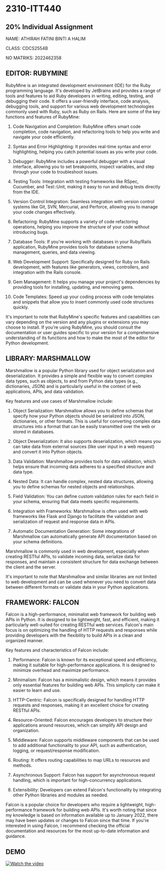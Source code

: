 # 2310-ITT440
## 20% Individual Assignment

NAME: ATHIRAH FATINI BINTI A HALIM

CLASS: CDCS2554B

NO MATRIKS: 2022462358

## EDITOR: RUBYMINE

RubyMine is an integrated development environment (IDE) for the Ruby programming language. It's developed by JetBrains and provides a range of tools and features to aid Ruby developers in writing, editing, testing, and debugging their code. It offers a user-friendly interface, code analysis, debugging tools, and support for various web development technologies commonly used with Ruby, such as Ruby on Rails. Here are some of the key functions and features of RubyMine:

1. Code Navigation and Completion: RubyMine offers smart code completion, code navigation, and refactoring tools to help you write and navigate your code efficiently.

2. Syntax and Error Highlighting: It provides real-time syntax and error highlighting, helping you catch potential issues as you write your code.

3. Debugger: RubyMine includes a powerful debugger with a visual interface, allowing you to set breakpoints, inspect variables, and step through your code to troubleshoot issues.

4. Testing Tools: Integration with testing frameworks like RSpec, Cucumber, and Test::Unit, making it easy to run and debug tests directly from the IDE.

5. Version Control Integration: Seamless integration with version control systems like Git, SVN, Mercurial, and Perforce, allowing you to manage your code changes effectively.

6. Refactoring: RubyMine supports a variety of code refactoring operations, helping you improve the structure of your code without introducing bugs.

7. Database Tools: If you're working with databases in your Ruby/Rails application, RubyMine provides tools for database schema management, queries, and data viewing.

8. Web Development Support: Specifically designed for Ruby on Rails development, with features like generators, views, controllers, and integration with the Rails console.

9. Gem Management: It helps you manage your project's dependencies by providing tools for installing, updating, and removing gems.

10. Code Templates: Speed up your coding process with code templates and snippets that allow you to insert commonly used code structures quickly.

It's important to note that RubyMine's specific features and capabilities can vary depending on the version and any plugins or extensions you may choose to install. If you're using RubyMine, you should consult the documentation or user guides specific to your version for a comprehensive understanding of its functions and how to make the most of the editor for Python development.

## LIBRARY: MARSHMALLOW

Marshmallow is a popular Python library used for object serialization and deserialization. It provides a simple and flexible way to convert complex data types, such as objects, to and from Python data types (e.g., dictionaries, JSON) and is particularly useful in the context of web applications, APIs, and data validation.

Key features and use cases of Marshmallow include:

1. Object Serialization: Marshmallow allows you to define schemas that specify how your Python objects should be serialized into JSON, dictionaries, or other formats. This is useful for converting complex data structures into a format that can be easily transmitted over the web or stored in databases.

2. Object Deserialization: It also supports deserialization, which means you can take data from external sources (like user input in a web request) and convert it into Python objects.

3. Data Validation: Marshmallow provides tools for data validation, which helps ensure that incoming data adheres to a specified structure and data type.

4. Nested Data: It can handle complex, nested data structures, allowing you to define schemas for nested objects and relationships.

5. Field Validation: You can define custom validation rules for each field in your schema, ensuring that data meets specific requirements.

6. Integration with Frameworks: Marshmallow is often used with web frameworks like Flask and Django to facilitate the validation and serialization of request and response data in APIs.

7. Automatic Documentation Generation: Some integrations of Marshmallow can automatically generate API documentation based on your schema definitions.

Marshmallow is commonly used in web development, especially when creating RESTful APIs, to validate incoming data, serialize data for responses, and maintain a consistent structure for data exchange between the client and the server.

It's important to note that Marshmallow and similar libraries are not limited to web development and can be used whenever you need to convert data between different formats or validate data in your Python applications.

## FRAMEWORK: FALCON

Falcon is a high-performance, minimalist web framework for building web APIs in Python. It is designed to be lightweight, fast, and efficient, making it particularly well-suited for creating RESTful web services. Falcon's main focus is on optimizing the handling of HTTP requests and responses while providing developers with the flexibility to build APIs in a clean and organized manner.

Key features and characteristics of Falcon include:

1. Performance: Falcon is known for its exceptional speed and efficiency, making it suitable for high-performance applications. It is designed to minimize overhead and maximize performance.

2. Minimalism: Falcon has a minimalistic design, which means it provides only essential features for building web APIs. This simplicity can make it easier to learn and use.

3. HTTP-Centric: Falcon is specifically designed for handling HTTP requests and responses, making it an excellent choice for creating RESTful APIs.

4. Resource-Oriented: Falcon encourages developers to structure their applications around resources, which can simplify API design and organization.

5. Middleware: Falcon supports middleware components that can be used to add additional functionality to your API, such as authentication, logging, or request/response modification.

6. Routing: It offers routing capabilities to map URLs to resources and methods.

7. Asynchronous Support: Falcon has support for asynchronous request handling, which is important for high-concurrency applications.

8. Extensibility: Developers can extend Falcon's functionality by integrating other Python libraries and modules as needed.

Falcon is a popular choice for developers who require a lightweight, high-performance framework for building web APIs. It's worth noting that since my knowledge is based on information available up to January 2022, there may have been updates or changes to Falcon since that time. If you're interested in using Falcon, I recommend checking the official documentation and resources for the most up-to-date information and guidance.


## DEMO

[![Watch the video](https://img.youtube.com/vi/eRbXMn28fvs/hqdefault.jpg)](https://www.youtube.com/embed/eRbXMn28fvs)






